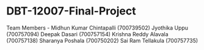 # DBT-12007-Final-Project
Team Members - Midhun Kumar Chintapalli (700739502)
               Jyothika Uppu (700757094)
               Deepak Dasari (700757154)
               Krishna Reddy Alavala (700757138)
               Sharanya Poshala (700750202)
               Sai Ram Tellakula (700757735)
